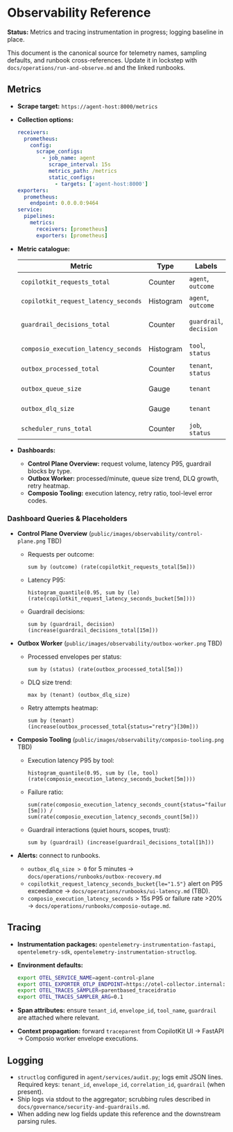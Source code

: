 # Observability Reference

**Status:** Metrics and tracing instrumentation in progress; logging baseline in place.

This document is the canonical source for telemetry names, sampling defaults, and
runbook cross-references. Update it in lockstep with `docs/operations/run-and-observe.md`
and the linked runbooks.

## Metrics

- **Scrape target:** `https://agent-host:8000/metrics`
- **Collection options:**

  ```yaml
  receivers:
    prometheus:
      config:
        scrape_configs:
          - job_name: agent
            scrape_interval: 15s
            metrics_path: /metrics
            static_configs:
              - targets: ['agent-host:8000']
  exporters:
    prometheus:
      endpoint: 0.0.0.0:9464
  service:
    pipelines:
      metrics:
        receivers: [prometheus]
        exporters: [prometheus]
  ```

- **Metric catalogue:**

  | Metric | Type | Labels | Purpose |
  |--------|------|--------|---------|
  | `copilotkit_requests_total` | Counter | `agent`, `outcome` | Volume + error ratio of AGUI requests. |
  | `copilotkit_request_latency_seconds` | Histogram | `agent`, `outcome` | P95 budget 1.5s. |
  | `guardrail_decisions_total` | Counter | `guardrail`, `decision` | Track quiet hours, trust, scopes, evidence. |
  | `composio_execution_latency_seconds` | Histogram | `tool`, `status` | Identify slow or failing tools. |
  | `outbox_processed_total` | Counter | `tenant`, `status` | Success/retry/failure envelope counts. |
  | `outbox_queue_size` | Gauge | `tenant` | Depth of ready envelopes. |
  | `outbox_dlq_size` | Gauge | `tenant` | Dead-letter backlog. |
  | `scheduler_runs_total` | Counter | `job`, `status` | Autonomy + quiet-hour sweeps. |

- **Dashboards:**
  - **Control Plane Overview:** request volume, latency P95, guardrail blocks by type.
  - **Outbox Worker:** processed/minute, queue size trend, DLQ growth, retry heatmap.
  - **Composio Tooling:** execution latency, retry ratio, tool-level error codes.

### Dashboard Queries & Placeholders

- **Control Plane Overview** (`public/images/observability/control-plane.png` TBD)
  - Requests per outcome:

    ```promql
    sum by (outcome) (rate(copilotkit_requests_total[5m]))
    ```

  - Latency P95:

    ```promql
    histogram_quantile(0.95, sum by (le) (rate(copilotkit_request_latency_seconds_bucket[5m])))
    ```

  - Guardrail decisions:

    ```promql
    sum by (guardrail, decision) (increase(guardrail_decisions_total[15m]))
    ```

- **Outbox Worker** (`public/images/observability/outbox-worker.png` TBD)
  - Processed envelopes per status:

    ```promql
    sum by (status) (rate(outbox_processed_total[5m]))
    ```

  - DLQ size trend:

    ```promql
    max by (tenant) (outbox_dlq_size)
    ```

  - Retry attempts heatmap:

    ```promql
    sum by (tenant) (increase(outbox_processed_total{status="retry"}[30m]))
    ```

- **Composio Tooling** (`public/images/observability/composio-tooling.png` TBD)
  - Execution latency P95 by tool:

    ```promql
    histogram_quantile(0.95, sum by (le, tool) (rate(composio_execution_latency_seconds_bucket[5m])))
    ```

  - Failure ratio:

    ```promql
    sum(rate(composio_execution_latency_seconds_count{status="failure"}[5m])) /
    sum(rate(composio_execution_latency_seconds_count[5m]))
    ```

  - Guardrail interactions (quiet hours, scopes, trust):

    ```promql
    sum by (guardrail) (increase(guardrail_decisions_total[1h]))
    ```

- **Alerts:** connect to runbooks.
  - `outbox_dlq_size > 0` for 5 minutes → `docs/operations/runbooks/outbox-recovery.md`
  - `copilotkit_request_latency_seconds_bucket{le="1.5"}` alert on P95 exceedance →
    `docs/operations/runbooks/ui-latency.md` (TBD).
  - `composio_execution_latency_seconds` > 15s P95 or failure rate >20% →
    `docs/operations/runbooks/composio-outage.md`.

## Tracing

- **Instrumentation packages:** `opentelemetry-instrumentation-fastapi`,
  `opentelemetry-sdk`, `opentelemetry-instrumentation-structlog`.
- **Environment defaults:**

  ```bash
  export OTEL_SERVICE_NAME=agent-control-plane
  export OTEL_EXPORTER_OTLP_ENDPOINT=https://otel-collector.internal:4317
  export OTEL_TRACES_SAMPLER=parentbased_traceidratio
  export OTEL_TRACES_SAMPLER_ARG=0.1
  ```

- **Span attributes:** ensure `tenant_id`, `envelope_id`, `tool_name`, `guardrail` are
  attached where relevant.
- **Context propagation:** forward `traceparent` from CopilotKit UI → FastAPI →
  Composio worker envelope executions.

## Logging

- `structlog` configured in `agent/services/audit.py`; logs emit JSON lines. Required
  keys: `tenant_id`, `envelope_id`, `correlation_id`, `guardrail` (when present).
- Ship logs via stdout to the aggregator; scrubbing rules described in
  `docs/governance/security-and-guardrails.md`.
- When adding new log fields update this reference and the downstream parsing rules.
